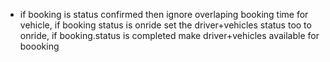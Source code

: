* if booking is status confirmed then ignore overlaping booking time for vehicle, if booking status is onride set the driver+vehicles status too to onride, if booking.status is completed make driver+vehicles available for boooking